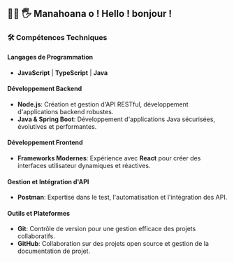 ## 👨‍🎓  🖐  Manahoana o !  Hello ! bonjour !


### 🛠️ Compétences Techniques

#### Langages de Programmation

- **JavaScript** | **TypeScript** | **Java**

#### Développement Backend

- **Node.js**: Création et gestion d'API RESTful, développement d'applications backend robustes.
- **Java & Spring Boot**: Développement d'applications Java sécurisées, évolutives et performantes.

#### Développement Frontend

- **Frameworks Modernes**: Expérience avec **React** pour créer des interfaces utilisateur dynamiques et réactives.

#### Gestion et Intégration d'API

- **Postman**: Expertise dans le test, l'automatisation et l'intégration des API.

#### Outils et Plateformes

- **Git**: Contrôle de version pour une gestion efficace des projets collaboratifs.
- **GitHub**: Collaboration sur des projets open source et gestion de la documentation de projet.



